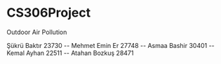 # CS306Project
Outdoor Air Pollution

Şükrü Baktır 23730 -- 
Mehmet Emin Er 27748 -- 
Asmaa Bashir 30401 -- 
Kemal Ayhan 22511 --
Atahan Bozkuş 28471
